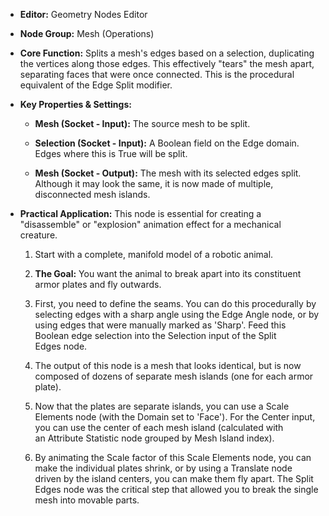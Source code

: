 - **Editor:** Geometry Nodes Editor
    
- **Node Group:** Mesh (Operations)
    
- **Core Function:** Splits a mesh's edges based on a selection, duplicating the vertices along those edges. This effectively "tears" the mesh apart, separating faces that were once connected. This is the procedural equivalent of the Edge Split modifier.
    
- **Key Properties & Settings:**
    
    - **Mesh (Socket - Input):** The source mesh to be split.
        
    - **Selection (Socket - Input):** A Boolean field on the Edge domain. Edges where this is True will be split.
        
    - **Mesh (Socket - Output):** The mesh with its selected edges split. Although it may look the same, it is now made of multiple, disconnected mesh islands.
        
- **Practical Application:** This node is essential for creating a "disassemble" or "explosion" animation effect for a mechanical creature.
    
    1. Start with a complete, manifold model of a robotic animal.
        
    2. **The Goal:** You want the animal to break apart into its constituent armor plates and fly outwards.
        
    3. First, you need to define the seams. You can do this procedurally by selecting edges with a sharp angle using the Edge Angle node, or by using edges that were manually marked as 'Sharp'. Feed this Boolean edge selection into the Selection input of the Split Edges node.
        
    4. The output of this node is a mesh that looks identical, but is now composed of dozens of separate mesh islands (one for each armor plate).
        
    5. Now that the plates are separate islands, you can use a Scale Elements node (with the Domain set to 'Face'). For the Center input, you can use the center of each mesh island (calculated with an Attribute Statistic node grouped by Mesh Island index).
        
    6. By animating the Scale factor of this Scale Elements node, you can make the individual plates shrink, or by using a Translate node driven by the island centers, you can make them fly apart. The Split Edges node was the critical step that allowed you to break the single mesh into movable parts.